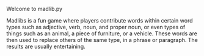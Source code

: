 Welcome to madlib.py

Madlibs is a fun game where players contribute words within certain word types
such as adjective, verb, noun, and proper noun, or even types of things such
as an animal, a piece of furniture, or a vehicle. These words are then used to
replace others of the same type, in a phrase or paragraph. The results are
usually entertaining.
